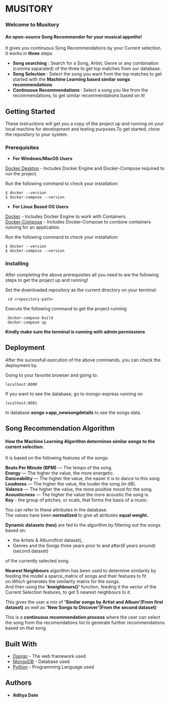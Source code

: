 # MUSITORY

### Welcome to Musitory  
#### An open-source Song Recommender for your musical appetite!
It gives you continuous Song Recommendations by your Current selection.  
It works in __three__ steps 

  *  __Song searching__ : Search for a Song, Artist, Genre or any combination (comma saparated) of the three to get top matches from our database.  
  *  __Song Selection__ : Select the song you want from the top matches to get started with the __Machine Learning based similar songs recommendations__  
  *  __Continuous Recommendations__ : Select a song you like from the recommendations, to get similar recommendations based on it!     


## Getting Started

These instructions will get you a copy of the project up and running on your local machine for development and testing purposes.To get started, clone the repository to your system.

### Prerequisites

- __For Windows/MacOS Users__

[Docker Desktop](https://docs.docker.com/desktop/) - Includes Docker Engine and Docker-Compose required to run the project.

Run the following command to check your installation:
```
$ docker --version
$ docker-compose --version
```
- __For Linux Based OS Users__

[Docker](https://docs.docker.com/engine/) - Includes Docker Engine to work with Containers.  
[Docker-Compose](https://docs.docker.com/compose/) - Includes Docker-Compose to combine containers running for an application.  

Run the following command to check your installation:
```
$ docker --version
$ docker-compose --version
```
### Installing

After completing the above prerequisites all you need to are the following steps to get the project up and running!

Set the downloaded repository as the current directory on your terminal:

```
 cd <repository-path>
```

Execute the following command to get the project running

```
 docker-compose build
 docker-compose up
```

**Kindly make sure the terminal is running with admin permissions**

## Deployment

After the sucessfull execution of the above commands, you can check the deployment by.  

Going to your favorite browser and going to:  

```
localhost:8000
```

If you want to see the database, go to mongo-express running on

```
localhost:8081
```
In database __songs->app_newsongdetails__ to see the songs data.

## Song Recommendation Algorithm

#### How the Machine Learning Algorithm determines similar songs to the current selection:

It is based on the following features of the songs:  

__Beats Per Minute (BPM)__ — The tempo of the song.  
__Energy__ — The higher the value, the more energetic.    
__Danceability__ — The higher the value, the easier it is to dance to this song.  
__Loudness__ — The higher the value, the louder the song (in dB).  
__Valence__ — The higher the value, the more positive mood for the song.  
__Acousticness__ — The higher the value the more acoustic the song is.  
__Key__ - the group of pitches, or scale, that forms the basis of a music.  

You can refer to these attributes in the database.  
The values have been __normalized__ to give all atributes __equal weight.__  

__Dynamic datasets (two)__ are fed to the algorithm by filtering out the songs based on:   
* the Artists & Album(first dataset),  
* Genres and the Songs three years prior to and after(6 years around) (second dataset)  

of the currently selected song.  

__Nearest Neighbours__ algorithm has been used to determine similarity by feeding the model a sparce_matrix of songs and their features to fit on.Which generates the similarity matrix for the songs.  
And then using the __'kneighbours()'__ function, feeding it the vector of the Current Selection features, to get 5 nearest neighbours to it.  

This gives the user a mix of __'Similar songs by Artist and Album'(From first dataset)__ as well as __'New Songs to Discover'(From the second dataset)__  

This is a __continuous recommendation process__ where the user can select the song from the recomendations list to generate further recommendations based on that song.  

## Built With

* [Django](https://docs.djangoproject.com/en/3.0/) - The web framework used
* [MongoDB](https://maven.apache.org/) - Database used
* [Python](https://docs.python.org/3/) - Programming Language used

## Authors

* **Aditya Date** 
  
